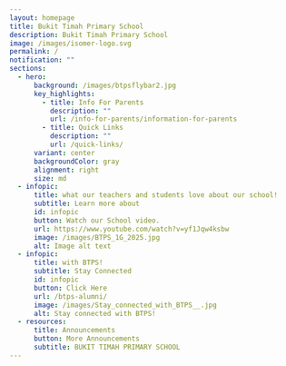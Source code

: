 ```yaml
---
layout: homepage
title: Bukit Timah Primary School
description: Bukit Timah Primary School
image: /images/isomer-logo.svg
permalink: /
notification: ""
sections:
  - hero:
      background: /images/btpsflybar2.jpg
      key_highlights:
        - title: Info For Parents
          description: ""
          url: /info-for-parents/information-for-parents
        - title: Quick Links
          description: ""
          url: /quick-links/
      variant: center
      backgroundColor: gray
      alignment: right
      size: md
  - infopic:
      title: what our teachers and students love about our school!
      subtitle: Learn more about
      id: infopic
      button: Watch our School video.
      url: https://www.youtube.com/watch?v=yf1Jqw4ksbw
      image: /images/BTPS_1G_2025.jpg
      alt: Image alt text
  - infopic:
      title: with BTPS!
      subtitle: Stay Connected
      id: infopic
      button: Click Here
      url: /btps-alumni/
      image: /images/Stay_connected_with_BTPS__.jpg
      alt: Stay connected with BTPS!
  - resources:
      title: Announcements
      button: More Announcements
      subtitle: BUKIT TIMAH PRIMARY SCHOOL
---
```

